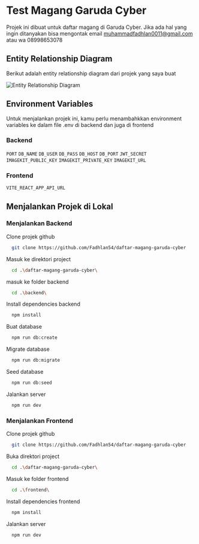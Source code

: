 
# Test Magang Garuda Cyber

Projek ini dibuat untuk daftar magang di Garuda Cyber.
Jika ada hal yang ingin ditanyakan bisa mengontak email muhammadfadhlan0011@gmail.com atau wa 08998653078

## Entity Relationship Diagram
Berikut adalah entity relationship diagram dari projek yang saya buat

![Entity Relationship Diagram](https://ik.imagekit.io/96gmelvyq/Garuda%20Cyber%20ERD.png?updatedAt=1704363087578)


## Environment Variables

Untuk menjalankan projek ini, kamu perlu menambahkkan environment variables ke dalam file .env di backend dan juga di frontend


### Backend
`PORT`
`DB_NAME`
`DB_USER`
`DB_PASS`
`DB_HOST`
`DB_PORT`
`JWT_SECRET`
`IMAGEKIT_PUBLIC_KEY`
`IMAGEKIT_PRIVATE_KEY`
`IMAGEKIT_URL`

### Frontend
`VITE_REACT_APP_API_URL`

## Menjalankan Projek di Lokal

### Menjalankan Backend

Clone projek github

```bash
  git clone https://github.com/Fadhlan54/daftar-magang-garuda-cyber
```

Masuk ke direktori project

```bash
  cd .\daftar-magang-garuda-cyber\
```

masuk ke folder backend

```bash
  cd .\backend\
```

Install dependencies backend

```bash
  npm install
```

Buat database

```bash
  npm run db:create
```

Migrate database

```bash
  npm run db:migrate
```

Seed database

```bash
  npm run db:seed
```

Jalankan server

```bash
  npm run dev
```

### Menjalankan Frontend

Clone projek github

```bash
  git clone https://github.com/Fadhlan54/daftar-magang-garuda-cyber
```

Buka direktori project

```bash
  cd .\daftar-magang-garuda-cyber\
```

Masuk ke folder frontend

```bash
  cd .\frontend\
```

Install dependencies frontend

```bash
  npm install
```

Jalankan server

```bash
  npm run dev
```
